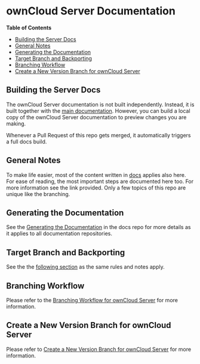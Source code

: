 # ownCloud Server Documentation

**Table of Contents**

* [Building the Server Docs](#building-the-server-docs)
* [General Notes](#general-notes)
* [Generating the Documentation](#generating-the-documentation)
* [Target Branch and Backporting](#target-branch-and-backporting)
* [Branching Workflow](#branching-workflow)
* [Create a New Version Branch for ownCloud Server](#create-a-new-version-branch-for-owncloud-server)

## Building the Server Docs

The ownCloud Server documentation is not built independently. Instead, it is built together with the [main documentation](https://github.com/owncloud/docs/). However, you can build a local copy of the ownCloud Server documentation to preview changes you are making.

Whenever a Pull Request of this repo gets merged, it automatically triggers a full docs build.

## General Notes

To make life easier, most of the content written in [docs](https://github.com/owncloud/docs#readme) applies also here. For ease of reading, the most important steps are documented here too. For more information see the link provided. Only a few topics of this repo are unique like the branching.

## Generating the Documentation

See the [Generating the Documentation](https://github.com/owncloud/docs#generating-the-documentation) in the docs repo for more details as it applies to all documentation repositories.

## Target Branch and Backporting

See the the [following section](https://github.com/owncloud/docs#target-branch-and-backporting) as the same rules and notes apply.

## Branching Workflow

Please refer to the [Branching Workflow for ownCloud Server](./docs/the-branching-workflow.md) for more information.

## Create a New Version Branch for ownCloud Server

Please refer to [Create a New Version Branch for ownCloud Server](./docs/new-version-branch.md) for more information.
